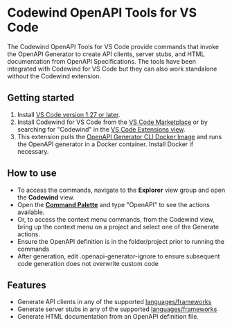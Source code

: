 # Codewind OpenAPI Tools for VS Code

The Codewind OpenAPI Tools for VS Code provide commands that invoke the OpenAPI Generator to create API clients, server stubs, and HTML documentation from OpenAPI Specifications. The tools have been integrated with Codewind for VS Code but they can also work standalone without the Codewind extension.

## Getting started

1. Install [VS Code version 1.27 or later](https://code.visualstudio.com/download).
2. Install Codewind for VS Code from the [VS Code Marketplace](https://marketplace.visualstudio.com/items?itemName=IBM.codewind-tools) or by searching for "Codewind" in the [VS Code Extensions view](https://code.visualstudio.com/docs/editor/extension-gallery#_browse-for-extensions).
3. This extension pulls the [OpenAPI Generator CLI Docker Image](https://github.com/OpenAPITools/openapi-generator#16---docker) and runs the OpenAPI generator in a Docker container. Install Docker if necessary.

## How to use
- To access the commands, navigate to the **Explorer** view group and open the **Codewind** view.
- Open the [**Command Palette**](https://code.visualstudio.com/docs/getstarted/userinterface#_command-palette) and type "OpenAPI" to see the actions available.
- Or, to access the context menu commands, from the Codewind view, bring up the context menu on a project and select one of the Generate actions.
- Ensure the OpenAPI definition is in the folder/project prior to running the commands
- After generation, edit .openapi-generator-ignore to ensure subsequent code generation does not overwrite custom code

## Features
- Generate API clients in any of the supported [languages/frameworks](https://github.com/OpenAPITools/openapi-generator#overview)
- Generate server stubs in any of the supported [languages/frameworks](https://github.com/OpenAPITools/openapi-generator#overview)
- Generate HTML documentation from an OpenAPI definition file.
